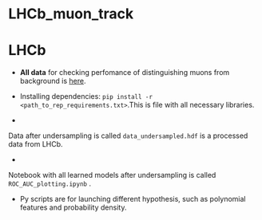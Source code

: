 # LHCb_muon_track

# LHCb

* __All data__ for checking perfomance of distinguishing muons from background is  [here](https://drive.google.com/open?id=1P3LOsP02JzD6rVx-1KZLhTG3eT5c44kW).


* Installing dependencies: 
`pip install -r <path_to_rep_requirements.txt>`.This is file with all necessary libraries.

* 
Data after undersampling is called `data_undersampled.hdf` is a processed data from LHCb.

* 
Notebook with all learned models after undersampling is called `ROC_AUC_plotting.ipynb` .



* Py scripts are for launching different hypothesis, such as polynomial features and probability density.

